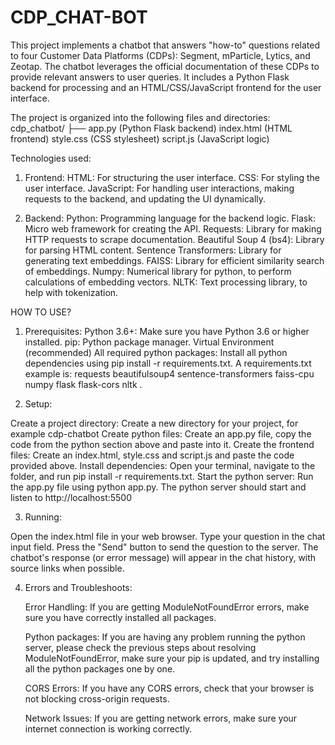 # CDP_CHAT-BOT
This project implements a chatbot that answers "how-to" questions related to four Customer Data Platforms (CDPs): Segment, mParticle, Lytics, and Zeotap. The chatbot leverages the official documentation of these CDPs to provide relevant answers to user queries. It includes a Python Flask backend for processing and an HTML/CSS/JavaScript frontend for the user interface.

The project is organized into the following files and directories:
cdp_chatbot/ ├── app.py (Python Flask backend)
index.html (HTML frontend) 
style.css (CSS stylesheet) 
script.js (JavaScript logic) 

Technologies used:

1. Frontend:
HTML: For structuring the user interface.
CSS: For styling the user interface.
JavaScript: For handling user interactions, making requests to the backend, and updating the UI dynamically.

2. Backend:
Python: Programming language for the backend logic.
Flask: Micro web framework for creating the API.
Requests: Library for making HTTP requests to scrape documentation.
Beautiful Soup 4 (bs4): Library for parsing HTML content.
Sentence Transformers: Library for generating text embeddings.
FAISS: Library for efficient similarity search of embeddings.
Numpy: Numerical library for python, to perform calculations of embedding vectors.
NLTK: Text processing library, to help with tokenization.


HOW TO USE?

1. Prerequisites:
Python 3.6+: Make sure you have Python 3.6 or higher installed.
pip: Python package manager.
Virtual Environment (recommended)
All required python packages: Install all python dependencies using pip install -r requirements.txt. A requirements.txt example is:
requests beautifulsoup4 sentence-transformers faiss-cpu numpy flask flask-cors nltk .

2. Setup:

Create a project directory: Create a new directory for your project, for example cdp-chatbot
Create python files:
Create an app.py file, copy the code from the python section above and paste into it.
Create the frontend files: Create an index.html, style.css and script.js and paste the code provided above.
Install dependencies: Open your terminal, navigate to the folder, and run pip install -r requirements.txt.
Start the python server: Run the app.py file using python app.py. The python server should start and listen to http://localhost:5500

3. Running:

Open the index.html file in your web browser.
Type your question in the chat input field.
Press the "Send" button to send the question to the server.
The chatbot's response (or error message) will appear in the chat history, with source links when possible.

4. Errors and Troubleshoots:

   Error Handling: If you are getting ModuleNotFoundError errors, make sure you have correctly installed all packages.

    Python packages: If you are having any problem running the python server, please check the previous steps about resolving ModuleNotFoundError, make sure your pip is updated, and try installing all the python packages one by one.
   
   CORS Errors: If you have any CORS errors, check that your browser is not blocking cross-origin requests.

   Network Issues: If you are getting network errors, make sure your internet connection is working correctly.


